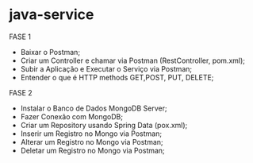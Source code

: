 # java-service

FASE 1

- Baixar o Postman;
- Criar um Controller e chamar via Postman (RestController, pom.xml);
- Subir a Aplicação e Executar o Serviço via Postman;
- Entender o que é HTTP methods GET,POST, PUT, DELETE;

FASE 2

- Instalar o Banco de Dados MongoDB Server;
- Fazer Conexão com MongoDB;
- Criar um Repository usando Spring Data (pox.xml);
- Inserir um Registro no Mongo via Postman;
- Alterar um Registro no Mongo via Postman;
- Deletar um Registro no Mongo via Postman;
